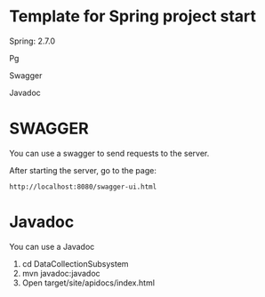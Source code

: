 # Template for Spring project start
Spring: 2.7.0

Pg

Swagger

Javadoc

# SWAGGER
You can use a swagger to send requests to the server.

After starting the server, go to the page:
```
http://localhost:8080/swagger-ui.html
````

# Javadoc

You can use a Javadoc

1) cd DataCollectionSubsystem
2) mvn javadoc:javadoc
3) Open target/site/apidocs/index.html

